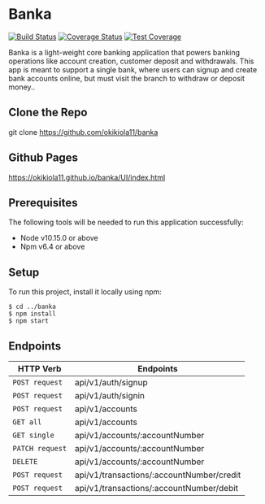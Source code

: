 # Banka
[![Build Status](https://travis-ci.org/okikiola11/banka.svg?branch=develop)](https://travis-ci.org/okikiola11/banka)
[![Coverage Status](https://coveralls.io/repos/github/okikiola11/banka/badge.svg?branch=develop)](https://coveralls.io/github/okikiola11/banka?branch=develop)
[![Test Coverage](https://api.codeclimate.com/v1/badges/f4e61d5ab7f24714bd43/test_coverage)](https://codeclimate.com/github/okikiola11/banka/test_coverage)

Banka is a light-weight core banking application that powers banking operations like account creation, customer deposit and withdrawals. This app is meant to support a single bank, where users can signup and create bank accounts online, but must visit the branch to withdraw or deposit money..

## Clone the Repo

git clone https://github.com/okikiola11/banka

## Github Pages
https://okikiola11.github.io/banka/UI/index.html

## Prerequisites

The following tools will be needed to run this application successfully:

* Node v10.15.0 or above
* Npm v6.4 or above

## Setup
To run this project, install it locally using npm:

```
$ cd ../banka
$ npm install
$ npm start
```

## Endpoints

| HTTP Verb       | Endpoints                                 |
| --------------- | ----------------------------------------- |
| `POST request`  | api/v1/auth/signup                        |
| `POST request`  | api/v1/auth/signin                        |
| `POST request`  | api/v1/accounts                           |
| `GET all`       | api/v1/accounts                           |
| `GET single`    | api/v1/accounts/:accountNumber            |
| `PATCH request` | api/v1/accounts/:accountNumber            |
| `DELETE`        | api/v1/accounts/:accountNumber            |
| `POST request`  | api/v1/transactions/:accountNumber/credit |
| `POST request`  | api/v1/transactions/:accountNumber/debit  |
